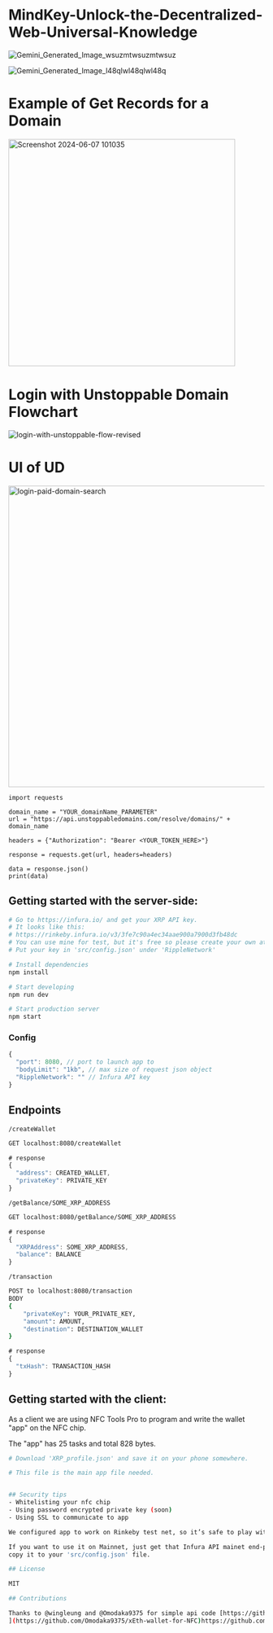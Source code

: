 # MindKey-Unlock-the-Decentralized-Web-Universal-Knowledge

![Gemini_Generated_Image_wsuzmtwsuzmtwsuz](https://github.com/MiChaelinzo/MindKey-Unlock-the-Decentralized-Web-Universal-Knowledge/assets/68110223/7f284f79-6e6a-4c54-b7c8-af4e935ddc8d)

![Gemini_Generated_Image_l48qlwl48qlwl48q](https://github.com/MiChaelinzo/MindKey-Unlock-the-Decentralized-Web-Universal-Knowledge/assets/68110223/8dab71a6-0f30-4538-953f-f8b9812aeec3)


# Example of Get Records for a Domain

<img width="446" alt="Screenshot 2024-06-07 101035" src="https://github.com/MiChaelinzo/MindKey-Unlock-the-Decentralized-Web-Universal-Knowledge/assets/68110223/f5c57af0-5260-4320-a231-e161fa508677">

# Login with Unstoppable Domain Flowchart

![login-with-unstoppable-flow-revised](https://github.com/MiChaelinzo/MindKey-Unlock-the-Decentralized-Web-Universal-Knowledge/assets/68110223/31803eb3-3eb0-41b9-81fc-747a2261d939)

# UI of UD

<img width="592" alt="login-paid-domain-search" src="https://github.com/MiChaelinzo/MindKey-Unlock-the-Decentralized-Web-Universal-Knowledge/assets/68110223/279133f7-ee90-4eb9-9ab7-5003f9c27e09">


```
import requests

domain_name = "YOUR_domainName_PARAMETER"
url = "https://api.unstoppabledomains.com/resolve/domains/" + domain_name

headers = {"Authorization": "Bearer <YOUR_TOKEN_HERE>"}

response = requests.get(url, headers=headers)

data = response.json()
print(data)
```
## Getting started with the server-side:

```sh
# Go to https://infura.io/ and get your XRP API key.
# It looks like this: 
# https://rinkeby.infura.io/v3/3fe7c90a4ec34aae900a7900d3fb48dc
# You can use mine for test, but it's free so please create your own at https://infura.io/
# Put your key in 'src/config.json' under 'RippleNetwork'
```

```sh
# Install dependencies
npm install
```

```sh
# Start developing
npm run dev
```

```sh
# Start production server
npm start
```

### Config

```js
{
  "port": 8080, // port to launch app to
  "bodyLimit": "1kb", // max size of request json object
  "RippleNetwork": "" // Infura API key
}
```

## Endpoints

`/createWallet`

```sh
GET localhost:8080/createWallet
```

```js
# response
{
  "address": CREATED_WALLET,
  "privateKey": PRIVATE_KEY
}
```

`/getBalance/SOME_XRP_ADDRESS`

```sh
GET localhost:8080/getBalance/SOME_XRP_ADDRESS
```

```js
# response
{
  "XRPAddress": SOME_XRP_ADDRESS,
  "balance": BALANCE
}
```

`/transaction`

```sh
POST to localhost:8080/transaction
BODY
{
	"privateKey": YOUR_PRIVATE_KEY,
	"amount": AMOUNT,
	"destination": DESTINATION_WALLET
}
```

```js
# response
{
  "txHash": TRANSACTION_HASH
}
```
## Getting started with the client:

As a client we are using NFC Tools Pro to program and write the wallet "app" on the NFC chip.

The "app" has 25 tasks and total 828 bytes.

```sh
# Download 'XRP_profile.json' and save it on your phone somewhere.

# This file is the main app file needed.
```

```sh

## Security tips
- Whitelisting your nfc chip
- Using password encrypted private key (soon)
- Using SSL to communicate to app

We configured app to work on Rinkeby test net, so it’s safe to play with.

If you want to use it on Mainnet, just get that Infura API mainet end-point, and 
copy it to your 'src/config.json' file.

## License

MIT

## Contributions

Thanks to @wingleung and @Omodaka9375 for simple api code [https://github.com/wingleung/Ripple-wallet-api-example
](https://github.com/Omodaka9375/xEth-wallet-for-NFC)https://github.com/Omodaka9375/xEth-wallet-for-NFC


